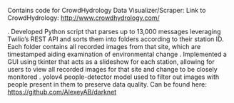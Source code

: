 Contains code for CrowdHydrology Data Visualizer/Scraper:
Link to CrowdHydrology: http://www.crowdhydrology.com/

. Developed Python script that parses up to 13,000 messages leveraging Twilio’s REST API and sorts them into folders according to their station ID. Each folder contains all recorded images from that site, which are timestamped aiding examination of environmental change
. Implemented a GUI using tkinter that acts as a slideshow for each station, allowing for users to view all recorded images for that site and change to be closely monitored
. yolov4 people-detector model used to filter out images with people present in them to preserve data quality. Can be found here: https://github.com/AlexeyAB/darknet
